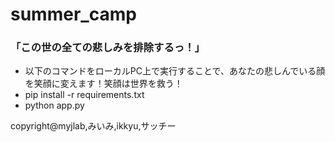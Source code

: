 # summer_camp
### 「この世の全ての悲しみを排除するっ！」
+ 以下のコマンドをローカルPC上で実行することで、あなたの悲しんでいる顔を笑顔に変えます！笑顔は世界を救う！
+ pip install -r requirements.txt
+ python app.py

copyright@myjlab,みいみ,ikkyu,サッチー
